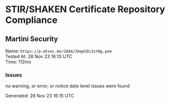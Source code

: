 # STIR/SHAKEN Certificate Repository Compliance

## Martini Security

Name: `https://p.mtsec.me/2884/Zmqe5Di3ztNg.pem`\
Tested At: 28 Nov 23 16:13 UTC\
Time: 112ms

### Issues

no warning, or error, or notice date level issues were found

Generated: 28 Nov 23 16:15 UTC